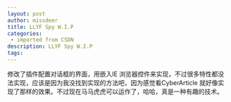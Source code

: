 ```yaml
---
layout: post
author: missdeer
title: LLYF Spy W.I.P
categories: 
 - imported from CSDN
description: LLYF Spy W.I.P
tags: 
---
```


修改了插件配置对话框的界面，用嵌入IE 浏览器控件来实现，不过很多特性都没法实现，应该是因为我没找到实现的方法吧，因为感觉看CyberArticle 就好像实现了那样的效果。不过现在马马虎虎可以运作了，哈哈，真是一种有趣的技术。
